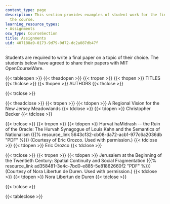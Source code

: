 ```yaml
---
content_type: page
description: This section provides examples of student work for the final paper of
  the course.
learning_resource_types:
- Assignments
ocw_type: CourseSection
title: Assignments
uid: 407188a9-0173-9d79-0d72-dc2a087db47f
---
```


Students are required to write a final paper on a topic of their choice. The students below have agreed to share their papers with MIT OpenCourseWare.

{{< tableopen >}}
{{< theadopen >}}
{{< tropen >}}
{{< thopen >}}
TITLES
{{< thclose >}}
{{< thopen >}}
AUTHORS
{{< thclose >}}

{{< trclose >}}

{{< theadclose >}}
{{< tropen >}}
{{< tdopen >}}
A Regional Vision for the New Jersey Meadowlands
{{< tdclose >}}
{{< tdopen >}}
Christopher Becker
{{< tdclose >}}

{{< trclose >}}
{{< tropen >}}
{{< tdopen >}}
Hurvat haMidrash -- the Ruin of the Oracle: The Hurvah Synagogue of Louis Kahn and the Semantics of Nationalism ({{% resource_link 5643cf32-cb08-da72-acb1-977c6a2036db "PDF" %}}) (Courtesy of Eric Orozco. Used with permission.)
{{< tdclose >}}
{{< tdopen >}}
Eric Orozco
{{< tdclose >}}

{{< trclose >}}
{{< tropen >}}
{{< tdopen >}}
Jerusalem at the Beginning of the Twentieth Century: Spatial Continuity and Social Fragmentation ({{% resource_link ad358481-3e4c-7bd0-e885-5e81862660f2 "PDF" %}}) (Courtesy of Nora Libertun de Duren. Used with permission.)
{{< tdclose >}}
{{< tdopen >}}
Nora Libertun de Duren
{{< tdclose >}}

{{< trclose >}}

{{< tableclose >}}